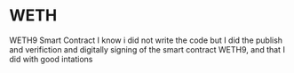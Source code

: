 # WETH
WETH9 Smart Contract
I know i did not write the code but I did the publish and verifiction and digitally signing of the smart contract WETH9, and that I did with good intations 

